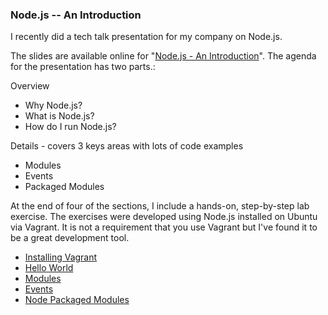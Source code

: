 ### Node.js -- An Introduction

I recently did a tech talk presentation for my company on Node.js.

The slides are available online for "[Node.js - An Introduction](http://slides.com/rkiel/node-js-intro#/)".
The agenda for the presentation has two parts.:

Overview
* Why Node.js?
* What is Node.js?
* How do I run Node.js?

Details - covers 3 keys areas with lots of code examples
* Modules
* Events
* Packaged Modules

At the end of four of the sections, I include a hands-on, step-by-step lab exercise.
The exercises were developed using Node.js installed on Ubuntu via Vagrant.
It is not a requirement that you use Vagrant but I've found it to be a great development tool.

* [Installing Vagrant](https://github.com/rkiel/node-intro/wiki/Lab-:-Installing-Vagrant)
* [Hello World](https://github.com/rkiel/node-intro/wiki/Lab--:--Hello-World)
* [Modules](https://github.com/rkiel/node-intro/wiki/Lab-:-Modules)
* [Events](https://github.com/rkiel/node-intro/wiki/Lab-:-Events)
* [Node Packaged Modules](https://github.com/rkiel/node-intro/wiki/Lab-:-npm)
